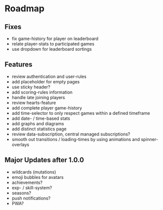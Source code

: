 # Roadmap

## Fixes
- fix game-history for player on leaderboard
- relate player-stats to participated games
- use dropdown for leaderboard sortings

## Features
- review authentication and user-rules
- add placeholder for empty pages
- use sticky header?
- add scoring-rules information
- handle late joining players
- review hearts-feature
- add complete player game-history
- add time-selector to only respect games within a defined timeframe
- add date- / time-based stats
- add graphs and diagrams
- add distinct statistics page
- review data-subscription, central managed subscriptions?
- smooth out transitions / loading-times by using animations and spinner-overlays

## Major Updates after 1.0.0
- wildcards (mutations)
- emoji bubbles for avatars
- achievements?
- exp- / skill-system?
- seasons?
- push notifications?
- PWA?
